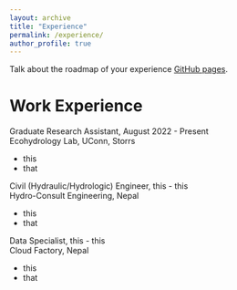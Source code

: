 ```yaml
---
layout: archive
title: "Experience"
permalink: /experience/
author_profile: true
---
```

Talk about the roadmap of your experience [GitHub pages](https://pages.github.com).

Work Experience
======
Graduate Research Assistant, August 2022 - Present <br>
Ecohydrology Lab, UConn, Storrs
* this
* that

Civil (Hydraulic/Hydrologic) Engineer, this - this <br>
Hydro-Consult Engineering, Nepal
* this
* that

Data Specialist, this - this <br>
Cloud Factory, Nepal
* this
* that